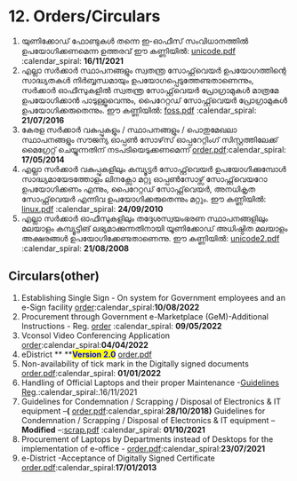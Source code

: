 # 12. Orders/Circulars

1. യുണിക്കോഡ് ഫോണ്ടുകൾ തന്നെ ഇ-ഓഫീസ് സംവിധാനത്തിൽ ഉപയോഗിക്കണമെന്ന ഉത്തരവ് ഈ കണ്ണിയില്‍:  [unicode.pdf](https://document.kerala.gov.in/documents/circulars/circular1611202115:00:27.pdf) :calendar\_spiral: **16/11/2021**
2. എല്ലാ സര്‍ക്കാര്‍ സ്ഥാപനങ്ങളും സ്വതന്ത്ര സോഫ്റ്റ്‌വെയര്‍ ഉപയോഗത്തിന്റെ സാദ്ധ്യതകള്‍ നിര്‍ബ്ബന്ധമായും ഉപയോഗപ്പെടുത്തേണ്ടതാണെന്നും, സര്‍ക്കാര്‍ ഓഫീസുകളില്‍ സ്വതന്ത്ര സോഫ്റ്റ്‌വെയര്‍ പ്രോഗ്രാമുകള്‍ മാത്രമേ ഉപയോഗിക്കാന്‍ പാടുള്ളൂവെന്നും, പൈറേറ്റഡ് സോഫ്റ്റ്‌വെയര്‍ പ്രോഗ്രാമുകള്‍ ഉപയോഗിക്കരുതെന്നും. ഈ കണ്ണിയില്‍: [foss.pdf](https://document.kerala.gov.in/Porteddata/documents/10180/86e9dab2-d019-4611-a38a-9c670a94cc21) :calendar\_spiral: **21/07/2016**
3. കേരള സർക്കാർ വകുപ്പുകളും / സ്ഥാപനങ്ങളും / പൊതുമേഖലാ സ്ഥാപനങ്ങളും സൗജന്യ ഓപ്പൺ സോഴ്‌സ് ഓപ്പറേറ്റിംഗ് സിസ്റ്റത്തിലേക്ക് മൈഗ്രേറ്റ് ചെയ്യുന്നതിന് നടപടിയെടുക്കണമെന്ന് [order.pdf](https://document.kerala.gov.in/Porteddata/documents/10180/a95ab061-21db-46ae-bc96-e1647a713826):calendar\_spiral: **17/05/2014**
4. &#x20;എല്ലാ സര്‍ക്കാര്‍ വകുപ്പുകളിലും കമ്പ്യൂട്ടര്‍ സോഫ്റ്റ്‌വെയര്‍ ഉപയോഗിക്കുമ്പോള്‍ സാദ്ധ്യമായേടത്തോളം ലിനക്സോ മറ്റു ഓപ്പണ്‍സോഴ്സ് സോഫ്റ്റ്‌വെയറോ ഉപയോഗിക്കണം എന്നും, പൈറേറ്റഡ് സോഫ്റ്റ്‌വെയര്‍, അനധികൃത സോഫ്റ്റ്‌വെയര്‍ എന്നിവ ഉപയോഗിക്കരുതെന്നും മറ്റും. ഈ കണ്ണിയില്‍: [linux.pdf](https://nedumpala.files.wordpress.com/2016/12/cir1-86-10-fin.pdf) :calendar\_spiral: **24/09/2010**
5.  &#x20; എല്ലാ സര്‍ക്കാര്‍ ഓഫീസുകളിലും തദ്ദേശസ്വയംഭരണ സ്ഥാപനങ്ങളിലും മലയാളം കമ്പ്യൂട്ടിങ് ലഭ്യമാക്കുന്നതിനായി യൂണിക്കോഡ് അധിഷ്ഠിത മലയാളം അക്ഷരങ്ങള്‍ ഉപയോഗിക്കേണ്ടതാണെന്നു. ഈ കണ്ണിയില്‍:  [ ](https://document.kerala.gov.in/Porteddata/documents/10180/a5d72c97-e723-4b66-a481-05d28c5e1c9b)[unicode2.pdf](https://document.kerala.gov.in/Porteddata/documents/10180/a5d72c97-e723-4b66-a481-05d28c5e1c9b)  :calendar\_spiral: **21/08/2008**                    &#x20;



## Circulars(other)

&#x20;     &#x20;

1. Establishing Single Sign - On system for Government employees and an e-Sign facility [order](https://document.kerala.gov.in/documents/governmentorders/govtorder2308202212:59:44.pdf):calendar\_spiral:**10/08/2022**
2. Procurement through Government e-Marketplace (GeM)-Additional Instructions - Reg. [order](https://document.kerala.gov.in/documents/circulars/circular0909202212:24:57.pdf) :calendar\_spiral: **09/05/2022**
3. Vconsol Video Conferencing Application [order](https://document.kerala.gov.in/documents/cabinetdecisions/cabinet0205202221:21:01.pdf):calendar\_spiral:**04/04/2022**
4. eDistrict ** **<mark style="color:blue;">**Version 2.0**</mark>  [order.pdf](https://edistrict.kerala.gov.in/manual/e-District\_Press\_Release\_02052022.pdf)
5. Non-availability of tick mark in the Digitally signed documents [order.pdf](https://document.kerala.gov.in/documents/circulars/circular0301202216:33:48.pdf):calendar\_spiral: **01/01/2022**
6. Handling of  Official Laptops and their proper Maintenance -[Guidelines Reg](https://drive.google.com/file/d/1UylfQqVWAKS3ca4G0ta72sSdxphMEvN0/view?usp=share\_link).:calendar\_spiral:.16/11/2021&#x20;
7. Guidelines for Condemnation / Scrapping / Disposal of Electronics & IT equipment  –**(** [order.pdf](https://document.kerala.gov.in/Porteddata/documents/10180/12b0eaaf-7fba-4508-ade3-38b7923ca49e):calendar\_spiral:**28/10/2018)** Guidelines for Condemnation / Scrapping / Disposal of Electronics & IT equipment – **Modified** –:[scrap.pdf](https://document.kerala.gov.in/documents/governmentorders/govtorder1810202111:32:37.pdf) :calendar\_spiral: **01/10/2021**
8. Procurement of Laptops by Departments instead of Desktops for the implementation of e-office - [order.pdf](https://document.kerala.gov.in/Porteddata/documents/10180/3343bbf8-7c1c-46f3-82cf-3e45b2b30f01):calendar\_spiral:**23/07/2021**
9. e-District -Acceptance of Digitally Signed Certificate [order.pdf](https://itmission.kerala.gov.in/sites/default/files/Circulars/e-District-%20Acceptance%20of%20Digitally%20Signed%20Certificate\_0.pdf):calendar\_spiral:**17/01/2013**

&#x20;&#x20;

##
